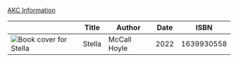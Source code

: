 [AKC Information](https://www.akc.org/dog-breeds/beagle/)

| |  Title | Author | Date | ISBN |
| - | ----  | ------ | ---- | ---- |
|![Book cover for Stella](https://m.media-amazon.com/images/I/61cfjDJrQlL._SL1000_.jpg)|Stella|McCall Hoyle|2022|1639930558|
